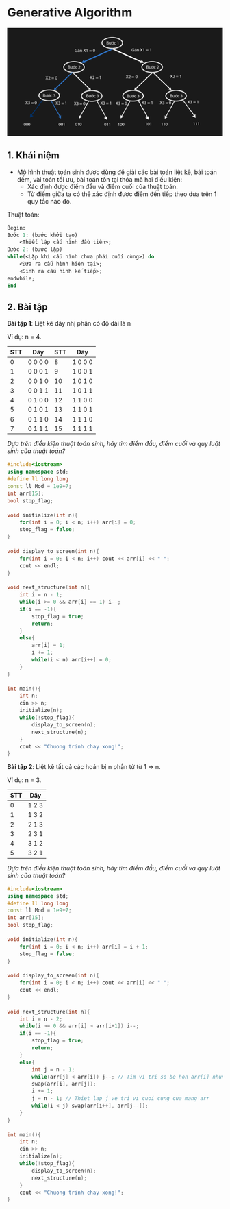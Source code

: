 # Generative Algorithm

![Ảnh giới thiệu thuật toán sinh](/image/thuatToanSinh.png)

## 1. Khái niệm

- Mô hình thuật toán sinh được dùng để giải các bài toán liệt kê, bài toán đếm, vài toán tối ưu, bài toán tồn tại thỏa mã hai điều kiện:
    - Xác định được điểm đầu và điểm cuối của thuật toán.
    - Từ điểm giữa ta có thể xác định được điểm đến tiếp theo dựa trên 1 quy tắc nào đó.

Thuật toán:

```pascal
Begin:
Bước 1: (bước khởi tạo)
    <Thiết lập cấu hình đầu tiên>;
Bước 2: (bước lặp)
while(<Lặp khi cấu hình chưa phải cuối cùng>) do
    <Đưa ra cấu hình hiện tại>;
    <Sinh ra cấu hình kế tiếp>;
endwhile;
End
```

## 2. Bài tập

**Bài tập 1**: Liệt kê dãy nhị phân có độ dài là n

Ví dụ: n = 4.

| STT |   Dãy   | STT |   Dãy   |
|-----|---------|-----|---------|
|  0  | 0 0 0 0 |  8  | 1 0 0 0 |
|  1  | 0 0 0 1 |  9  | 1 0 0 1 |
|  2  | 0 0 1 0 |  10 | 1 0 1 0 |
|  3  | 0 0 1 1 |  11 | 1 0 1 1 |
|  4  | 0 1 0 0 |  12 | 1 1 0 0 |
|  5  | 0 1 0 1 |  13 | 1 1 0 1 |
|  6  | 0 1 1 0 |  14 | 1 1 1 0 |
|  7  | 0 1 1 1 |  15 | 1 1 1 1 |

*Dựa trên điều kiện thuật toán sinh, hãy tìm điểm đầu, điểm cuối và quy luật sinh của thuật toán?*



```CPP
#include<iostream>
using namespace std;
#define ll long long
const ll Mod = 1e9+7;
int arr[15];
bool stop_flag;

void initialize(int n){
    for(int i = 0; i < n; i++) arr[i] = 0;
    stop_flag = false;
}

void display_to_screen(int n){
    for(int i = 0; i < n; i++) cout << arr[i] << " ";
    cout << endl;
}

void next_structure(int n){
    int i = n - 1;
    while(i >= 0 && arr[i] == 1) i--;
    if(i == -1){
        stop_flag = true;
        return;
    }
    else{
        arr[i] = 1;
        i += 1;
        while(i < n) arr[i++] = 0;
    }
}

int main(){
    int n;
    cin >> n;
    initialize(n);
    while(!stop_flag){
        display_to_screen(n);
        next_structure(n);
    }
    cout << "Chuong trinh chay xong!";
}
```

**Bài tập 2**: Liệt kê tất cả các hoán bị n phần tử từ 1 ⇒ n.

Ví dụ: n = 3.

| STT | Dãy   |
|-----|-------|
|  0  | 1 2 3 |
|  1  | 1 3 2 |
|  2  | 2 1 3 |
|  3  | 2 3 1 |
|  4  | 3 1 2 |
|  5  | 3 2 1 |

*Dựa trên điều kiện thuật toán sinh, hãy tìm điểm đầu, điểm cuối và quy luật sinh của thuật toán?*



```CPP
#include<iostream>
using namespace std;
#define ll long long
const ll Mod = 1e9+7;
int arr[15];
bool stop_flag;

void initialize(int n){
    for(int i = 0; i < n; i++) arr[i] = i + 1;
    stop_flag = false;
}

void display_to_screen(int n){
    for(int i = 0; i < n; i++) cout << arr[i] << " ";
    cout << endl;
}

void next_structure(int n){
    int i = n - 2;
    while(i >= 0 && arr[i] > arr[i+1]) i--;
    if(i == -1){
        stop_flag = true;
        return;
    }
    else{
        int j = n - 1;
        while(arr[j] < arr[i]) j--; // Tim vi tri so be hon arr[i] nhung lon nhat
        swap(arr[i], arr[j]);
        i += 1;
        j = n - 1; // Thiet lap j ve tri vi cuoi cung cua mang arr
        while(i < j) swap(arr[i++], arr[j--]);
    }
}

int main(){
    int n;
    cin >> n;
    initialize(n);
    while(!stop_flag){
        display_to_screen(n);
        next_structure(n);
    }
    cout << "Chuong trinh chay xong!";
}
```